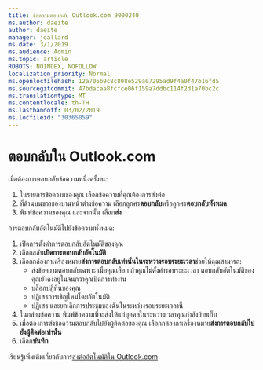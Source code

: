 ```yaml
---
title: ข้อความตอบกลับ Outlook.com 9000240
ms.author: daeite
author: daeite
manager: joallard
ms.date: 3/1/2019
ms.audience: Admin
ms.topic: article
ROBOTS: NOINDEX, NOFOLLOW
localization_priority: Normal
ms.openlocfilehash: 12a706b9c8c808e529a07295ad9f4a0f47b16fd5
ms.sourcegitcommit: 47bdacaa8fcfce06f159a7ddbc114f2d1a70bc2c
ms.translationtype: MT
ms.contentlocale: th-TH
ms.lasthandoff: 03/02/2019
ms.locfileid: "30365059"
---
```

# <a name="replying-in-outlookcom"></a>ตอบกลับใน Outlook.com

เมื่อต้องการตอบกลับข้อความหนึ่งครั้งละ:

1. ในรายการข้อความของคุณ เลือกข้อความที่คุณต้องการส่งต่อ
2. ที่ด้านบนขวาของบานหน้าต่างข้อความ เลือกลูกศร**ตอบกลับ**หรือลูกศร**ตอบกลับทั้งหมด**
3. พิมพ์ข้อความของคุณ และจากนั้น เลือก**ส่ง**

การตอบกลับอัตโนมัติไปยังข้อความทั้งหมด:

1. เปิด[การตั้งค่าการตอบกลับอัตโนมัติ](https://outlook.live.com/mail/options/mail/automaticReplies/automaticRepliesOption)ของคุณ
2. เลือกสลับ**เปิดการตอบกลับอัตโนมัติ**
3. เลือกกล่องกาเครื่องหมาย**ส่งการตอบกลับเท่านั้นในระหว่างรอบระยะเวลา**ช่วยให้คุณสามารถ:
    - ส่งข้อความตอบกลับเฉพาะ เมื่อคุณเลือก ถ้าคุณไม่ตั้งค่ารอบระยะเวลา ตอบกลับอัตโนมัติของคุณยังคงอยู่ในจนกว่าคุณปิดการทำงาน
    - บล็อกปฏิทินของคุณ
    - ปฏิเสธการเชิญใหม่โดยอัตโนมัติ
    - ปฏิเสธ และยกเลิกการประชุมของฉันในระหว่างรอบระยะเวลานี้
4. ในกล่องข้อความ พิมพ์ข้อความที่จะส่งให้แก่บุคคลในระหว่างเวลาคุณกำลังย้ายเก็บ
5. เมื่อต้องการส่งข้อความตอบกลับไปยังผู้ติดต่อของคุณ เลือกกล่องกาเครื่องหมาย**ส่งการตอบกลับไปยังผู้ติดต่อเท่านั้น**
6. เลือก**บันทึก**

เรียนรู้เพิ่มเติมเกี่ยวกับการ[ส่งต่ออัตโนมัติใน Outlook.com](https://support.office.com/article/14614626-9855-48dc-a986-dec81d07b1a0)